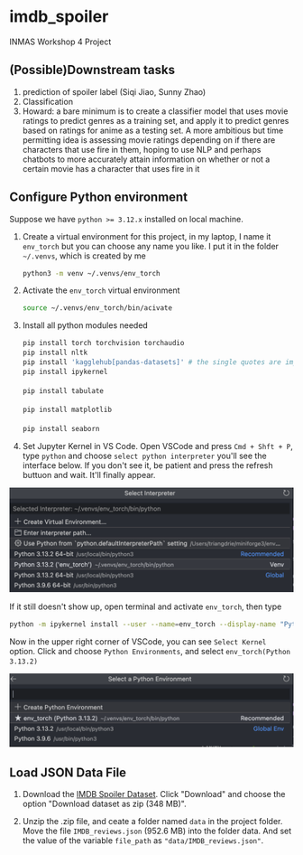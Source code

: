 # imdb_spoiler

INMAS Workshop 4 Project



## (Possible)Downstream tasks

1. prediction of spoiler label (Siqi Jiao, Sunny Zhao)
2. Classification
3. Howard: a bare minimum is to create a classifier model that uses movie ratings to predict genres as a training set, and apply it to predict genres based on ratings for anime as a testing set. A more ambitious but time permitting idea is assessing movie ratings depending on if there are characters that use fire in them, hoping to use NLP and perhaps chatbots to more accurately attain information on whether or not a certain movie has a character that uses fire in it



## Configure Python environment

Suppose we have `python >= 3.12.x` installed on local machine. 

1. Create a virtual environment for this project, in my laptop, I name it `env_torch` but you can choose any name you like. I put it in the folder `~/.venvs`, which is created by me

    ```bash
    python3 -m venv ~/.venvs/env_torch
    ```

2. Activate the `env_torch` virtual environment

   ```bash
   source ~/.venvs/env_torch/bin/acivate
   ```

3. Install all python modules needed 

    ```bash
    pip install torch torchvision torchaudio
    pip install nltk
    pip install 'kagglehub[pandas-datasets]' # the single quotes are important because Zsh treats [] as special characters 
    pip install ipykernel

    pip install tabulate

    pip install matplotlib

    pip install seaborn
    ```

4. Set Jupyter Kernel in VS Code. Open VSCode and press `Cmd + Shft + P`, type `python` and choose `select python interpreter` you'll see the interface below. If you don't see it, be patient and press the refresh buttuon and wait. It'll finally appear. 

![1739592348320](image/README/1739592348320.png)

If it still doesn't show up, open terminal and activate `env_torch`, then type 

```bash
python -m ipykernel install --user --name=env_torch --display-name "Python (env_torch)"
```

Now in the upper right corner of VSCode, you can see `Select Kernel` option. Click and choose `Python Environments`, and select `env_torch(Python 3.13.2)`

![1739592768552](image/README/1739592768552.png)

## Load JSON Data File 

1. Download the  [IMDB Spoiler Dataset](https://www.kaggle.com/datasets/rmisra/imdb-spoiler-dataset). Click "Download" and choose the option "Download dataset as zip (348 MB)". 

2. Unzip the .zip file, and ceate a folder named `data` in the project folder. Move the file `IMDB_reviews.json` (952.6 MB) into the folder data. And set the value of the variable `file_path` as `"data/IMDB_reviews.json"`. 